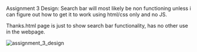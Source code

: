 Assignment 3 Design: Search bar will most likely be non functioning unless i can figure out how to get it to work using html/css only and no JS.

Thanks.html page is just to show search bar functionality, has no other use in the webpage.

![assignment_3_design](https://user-images.githubusercontent.com/97048406/151096517-9c4770e7-dfb9-4841-aed8-122d42e78b60.jpg)
